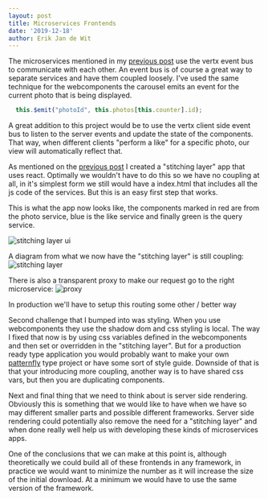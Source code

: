 ```yaml
---
layout: post
title: Microservices Frontends
date: '2019-12-18'
author: Erik Jan de Wit
---
```


The microservices mentioned in my [previous post][1] use the vertx event bus to communicate with each other.
An event bus is of course a great way to separate services and have them coupled loosely.
I've used the same technique for the webcomponents the carousel emits an event for the current photo that is being displayed.

```js
  this.$emit("photoId", this.photos[this.counter].id);
```

A great addition to this project would be to use the vertx client side event bus to listen to the server events and update the state of the components.
That way, when different clients "perform a like" for a specific photo, our view will automatically reflect that.

As mentioned on the [previous post][1] I created a "stitching layer" app that uses react.
Optimally we wouldn't have to do this so we have no coupling at all, in it's simplest form we still would have a index.html that includes all the js code of the services.
But this is an easy first step that works.

This is what the app now looks like, the components marked in red are from the photo service, blue is the like service and finally green is the query service.

![stitching layer ui](https://lh3.googleusercontent.com/n4qaF71RykQgxXPPYWTsA-9nM9FFb3unaXgKnkCV1_pbnI_HwMjZMKOyqjz_Rk2QAs6iXdninuvESJgvsJW5WFS4hNLleTGHdXLvk10wD0iNGLUQq5_NERAWFCnWwsgf_kBvN86NVY9w_VOz8-0kYHLryhLmg8kB2LWipU5qEuS7KoawbZh97iZjQFlL2EUAVe784iNoRk3AoK2wIOD1Y_ocZDj4_SjjZHgWPF2c58x7OltGgRfUiGGqBf_uYdzRwSxcpzHinkNdwKLsYMPsaz7sqP6J0LiNXkegJ7Cec9x5fnoaqNsqDwQtPcsCQloqz2cyCi6oN2UWGXDnfXqnPvzjBHm8HVTeY1WC5ll1JVCRUi_FKuAEqYSZ0oJ8tpQMaSCmPrVb5rIhiyZguJApKnUjHHvwbqUyF8fQo0istWGpXv4VvZG01THizbqlW-GlOT4LDHmpHvOLn6U9iy-P50grWb1NQ1u_KnN10CXLvyc6OVi831hebi2qK0onNumnszb8hlxJ1o7F1I2Z1FsNx-5HLW1ddVInridpZX_6EbqaHyxaJq9IMZCZ2SMgtsdSpvhAm5AEL_RUD3k8zQ0jV9G8V0Oc1dLajJ6HVP_CQa60GpWVZ9p75VvHK85ROx3nknMViewXdxxj9-y1PeU_edv38nydiwDEKGNkiYQwmNbXnlJ3l_5KDjdGr1ABs25jdd9T4zNTYJmxTy7V_ZVNE-QbVZCijsjtX16xlHpglkRXjf8=w1384-h698-no)

A diagram from what we now have the "stitching layer" is still coupling:
![stitching layer](https://lh3.googleusercontent.com/IlvYJ8OsYGdWz9rw_tBeXz7llcpNPjmVlt2_wKNjpFJafeSRQLOpy6-KHiB99hTtSQsMMBzv607Mbjt8krC_JelrC84wqkw7lfHZz19hHVTHCZAmBGCgy1OOExednujpF8jpIFldCNvJUi6vvtFVnYvW1v7-7bK4BjLmYDDEQSkrf8yXcMxtbuQeutNWUynSCnfRhg1H08vhQuVK0Y2miBX82yL53ZCgzhknvb2jk9sSzPbGeNIc6FSRrqIF2R_5J55tpt5imU9L1OxV5iqmUPwa9baVQ0nXOha6lWmlwfzB9OszkV4JHwEZnGxV-udK8cVS2y7aW9KZnhPygTH21eCCOGTMgE2ETrdMFUpqRjKW7KuQ_RVX3CUWUw220AUfkgiR6BDO_hwcUa0304d3FTR_zLLdnTqKVg7lTTvmV_KQIbwXPRmRlAjGue6eYajbi8viReOqiMxH4sDwKbJrngBKlkXOHoGltDxUMxkurXf8mwjYaMpIH4UhbNYNTw2u7a3kuRZoLYAiXT1qpahNRPyeFIzf51DkCrm5AqdvV9dSPPMBas5BQfOGbvDH7hCRlcLTXgC4KbFzjJpbvP_99Xsc8Wzz2RWbu3jWh2N-f-GGWuQtPnXpaug-c1xUFk18-6ELPGEPfzzq6MNRBYDW60XUQ6VR87UMiYy6zdl8MIf4GGH-YHc1nDdE3TInLuBRyv4iE0YrW_Hz3GD0t9EEfWKHuzs_tjHZ8vOF91Y-v5M9tx0=w361-h371-no)

There is also a transparent proxy to make our request go to the right microservice:
![proxy](https://lh3.googleusercontent.com/3P4IaFMKecfeGqiLfH4AuYfnpI4hqQO6PnhYRmh35XWf7gv4ySxiAM67Zk0u0TmhAcdbduVKZPGU5ZsOPAAJKyOvqYv7s5TWj1azV-jIuegxXniCsb_yKq60Szsebp_qOevRNeBzez3zHo84ujUxUyZuvu_j7hZ7n0sUoTo28ymvsm2BknxUEWlTKMegHfbffTqsvkMqlVksK6-6bxWu_ErI9UJzsFcMFoFvK51yJtMH9gorIlGFFk_K5ZqXo0eWcRnW8MdPvcGzPW9HgoTeouJJI5SGVLOjcrpmcVexUTUzjygSBMlaXyRWkfs7r7VPgiGpyw7iOQGoHa9_cFsQ_B8vggXP-slerQTFdV9c9lkrxbzq0LfRzjwR-49ctyY4G7obVWcFP_CVpxsBfW7jXOcqtDPEgJzdcR912BWnEiiFpvgnKLcl0En5hAVftD0Yj0CP6x7Ubo41T2O8bWCFXuXeSg08fubyLkqgargn_VqzDSHcU9hF4WiguHppFM1lZFc_FiOS79N3oS6PZE4W3vxqnXqrEAQtUPBhW_UORlRVILJGYXYkkB4oZyNs6n-qZp_Pu5qMWR65zgAB7Gx_dWAmnFD7jiYXBUpNAKxdf1qezrtvtzOe-dxKf0aVnfeemYh3-9AcdYx55NCKe1Rm4a4NqUwQPUkTP6vcmNqOXKUhaO7lj11nXAhCJhLR3bmk-Qe3AR5u9k32TPvW3h_twy3gzL1Pj6HG60MMSs-55tic1sw=w449-h301-no)

In production we'll have to setup this routing some other / better way

Second challenge that I bumped into was styling.
When you use webcomponents they use the shadow dom and css styling is local.
The way I fixed that now is by using css variables defined in the webcomponents and then set or overridden in the "stitching layer".
But for a production ready type application you would probably want to make your own [patternfly][2] type project or have some sort of style guide.
Downside of that is that your introducing more coupling, another way is to have shared css vars, but then you are duplicating components.

Next and final thing that we need to think about is server side rendering.
Obviously this is something that we would like to have when we have so may different smaller parts and possible different frameworks.
Server side rendering could potentially also remove the need for a "stitching layer" and when done really well help us with developing these kinds of microservices apps.

One of the conclusions that we can make at this point is, although theoretically we could build all of these frontends in any framework, in practice we would want to minimize the number as it will increase the size of the initial download.
At a minimum we would have to use the same version of the framework.

[1]: /2019/12/16/microservices-frontend.html
[2]: https://www.patternfly.org/v4/
